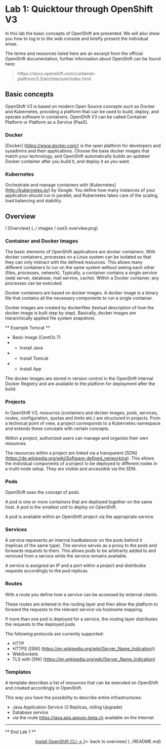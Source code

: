 # Lab 1: Quicktour through OpenShift V3

In this lab the basic concepts of OpenShift are presented. We will also show you how to log in to the web console and briefly present the individual areas.

The terms and resources listed here are an excerpt from the official OpenShift documentation, further information about OpenShift can be found here:

> Https://docs.openshift.com/container-platform/3.3/architecture/index.html


## Basic concepts

OpenShift V3 is based on modern Open Source concepts such as Docker and Kubernetes, providing a platform that can be used to build, deploy, and operate software in containers. OpenShift V3 can be called Container Platform or Platform as a Service (PaaS).

### Docker

[Docker] (https://www.docker.com/) is the open platform for developers and sysadmins and their applications. Choose the base docker images that match your technology, and OpenShift automatically builds an updated Docker container after you build it, and deploy it as you want.

### Kubernetes

Orchestrate and manage containers with [Kubernetes] (http://kubernetes.io/) by Google. You define how many instances of your application should run in parallel, and Kubernetes takes care of the scaling, load balancing and stability.

## Overview

! [Overview] (../ images / ose3-overview.png)

### Container and Docker Images

The basic elements of OpenShift applications are docker containers. With docker containers, processes on a Linux system can be isolated so that they can only interact with the defined resources. This allows many different containers to run on the same system without seeing each other (files, processes, network). Typically, a container contains a single service (web server, database, mail service, cache). Within a Docker container, any processes can be executed.

Docker containers are based on docker images. A docker image is a binary file that contains all the necessary components to run a single container.

Docker images are created by dockerfiles (textual description of how the docker image is built step by step). Basically, docker images are hierarchically applied file system snapshots.

** Example Tomcat **
- Basic Image (CentOs 7)
- + Install Java
- + Install Tomcat
- + Install App

The docker images are stored in version control in the OpenShift internal Docker Registry and are available to the platform for deployment after the build.

### Projects

In OpenShift V3, resources (containers and docker images, pods, services, routes, configuration, quotas and limits etc.) are structured in projects. From a technical point of view, a project corresponds to a Kubernetes namespace and extends these concepts with certain concepts.

Within a project, authorized users can manage and organize their own resources.

The resources within a project are linked via a transparent [SDN] (https://de.wikipedia.org/wiki/Software-defined_networking). This allows the individual components of a project to be deployed to different nodes in a multi-node setup. They are visible and accessible via the SDN.

### Pods

OpenShift uses the concept of pods.

A pod is one or more containers that are deployed together on the same host. A pod is the smallest unit to deploy on OpenShift.

A pod is available within an OpenShift project via the appropriate service.

### Services

A service represents an internal loadbalancer on the pods behind it (replicas of the same type). The service serves as a proxy to the pods and forwards requests to them. This allows pods to be arbitrarily added to and removed from a service while the service remains available.

A service is assigned an IP and a port within a project and distributes requests accordingly to the pod replicas.

### Routes

With a route you define how a service can be accessed by external clients.

These routes are entered in the routing layer and then allow the platform to forward the requests to the relevant service via hostname mapping.

If more than one pod is deployed for a service, the routing layer distributes the requests to the deployed pods

The following protocols are currently supported:

- HTTP
- HTTPS ([SNI] (https://en.wikipedia.org/wiki/Server_Name_Indication))
- WebSockets
- TLS with [SNI] (https://en.wikipedia.org/wiki/Server_Name_Indication)

### Templates

A template describes a list of resources that can be executed on OpenShift and created accordingly in OpenShift.

This way you have the possibility to describe entire infrastructures:

- Java Application Service (3 Replicas, rolling Upgrade)
- Database service
- via the route https://java.app.appuio-beta.ch available on the Internet

---

** End Lab 1 **
<P width = "100px" align = "right"> <a href="02_cli.md"> Install OpenShift CLI → </a> </ p>
[← back to overview] (../README.md)
